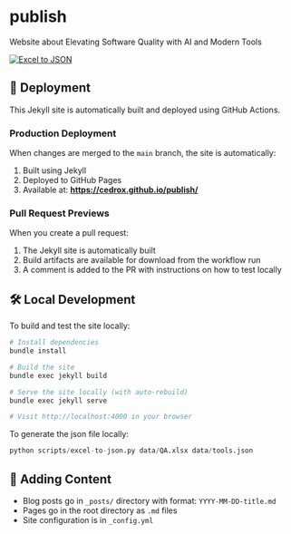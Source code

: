 # publish
Website about Elevating Software Quality with AI and Modern Tools

[![Excel to JSON](https://github.com/cedrox/publish/actions/workflows/excel-to-json.yml/badge.svg)](https://github.com/cedrox/publish/actions/workflows/excel-to-json.yml)

## 🚀 Deployment

This Jekyll site is automatically built and deployed using GitHub Actions.

### Production Deployment

When changes are merged to the `main` branch, the site is automatically:
1. Built using Jekyll
2. Deployed to GitHub Pages
3. Available at: **https://cedrox.github.io/publish/**

### Pull Request Previews

When you create a pull request:
1. The Jekyll site is automatically built
2. Build artifacts are available for download from the workflow run
3. A comment is added to the PR with instructions on how to test locally

## 🛠️ Local Development

To build and test the site locally:

```bash
# Install dependencies
bundle install

# Build the site
bundle exec jekyll build

# Serve the site locally (with auto-rebuild)
bundle exec jekyll serve

# Visit http://localhost:4000 in your browser
```

To generate the json file locally:

```python
python scripts/excel-to-json.py data/QA.xlsx data/tools.json
```


## 📝 Adding Content

- Blog posts go in `_posts/` directory with format: `YYYY-MM-DD-title.md`
- Pages go in the root directory as `.md` files
- Site configuration is in `_config.yml`
